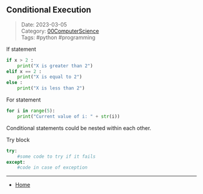  ## Conditional Execution
 
>Date: 2023-03-05  
>Category: [00ComputerScience](links/00ComputerScience.md)  
>Tags: #python #programming  

If statement
```python
if x > 2 :
    print("X is greater than 2")
elif x == 2 :
	print("X is equal to 2")
else :
	print("X is less than 2")
```

For statement
```python
for i in range(5):
	print("Current value of i: " + str(i))
```

Conditional statements could be nested within each other.

Try block
```python
try:
	#some code to try if it fails
except:
	#code in case of exception
```

---
- [Home](https://heartthymes.github.io)